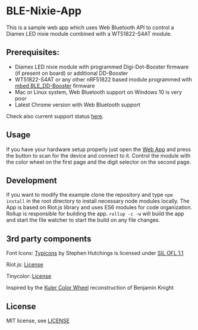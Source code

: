 # BLE-Nixie-App
This is a sample web app which uses Web Bluetooth API to control a Diamex LED nixie module combined with a WT51822-S4AT module.

Prerequisites:
--------------
- Diamex LED nixie module with programmed Digi-Dot-Booster firmware (if present on board) or additional DD-Booster
- WT51822-S4AT or any other nRF51822 based module programmed with [mbed BLE_DD-Booster](https://developer.mbed.org/users/Gamadril/code/BLE_DD-Booster/) firmware
- Mac or Linux system, Web Bluetooth support on Windows 10 is very poor
- Latest Chrome version with Web Bluetooth support


Check also current support status [here](https://github.com/WebBluetoothCG/web-bluetooth/blob/master/implementation-status.md).

Usage
-----
If you have your hardware setup properly just open the [Web App](http://gamadril.github.io/BLE-Nixie) and press the button to scan for the device and connect to it. Control the module with the color wheel on the first page and the digit selector on the second page.

Development
-----------
If you want to modify the example clone the repository and type `npm install` in the root directory to install necessary node modules locally.
The App is based on Riot.js library and uses ES6 modules for code organization. Rollup is responsible for building the app.
`rollup -c -w` will build the app and start the file watcher to start the build on any file changes.

3rd party components
--------------------
Font Icons:
[Typicons](https://github.com/stephenhutchings/typicons.font) by Stephen Hutchings is licensed under [SIL OFL 1.1](http://scripts.sil.org/OFL_web)

Riot.js:
[License](https://github.com/riot/riot/blob/master/LICENSE.txt)

Tinycolor:
[License](https://github.com/bgrins/TinyColor/blob/master/LICENSE)

Inspired by the [Kuler Color Wheel](https://github.com/benknight/kuler-colorwheel-with-d3) reconstruction of Benjamin Knight

License
-------
MIT license, see [LICENSE](./LICENSE)
